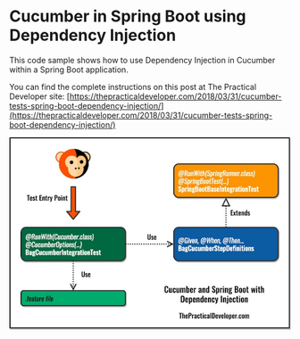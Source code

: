 # Cucumber in Spring Boot using Dependency Injection

This code sample shows how to use Dependency Injection in Cucumber within a Spring Boot application.

You can find the complete instructions on this post at The Practical Developer site: [https://thepracticaldeveloper.com/2018/03/31/cucumber-tests-spring-boot-dependency-injection/](https://thepracticaldeveloper.com/2018/03/31/cucumber-tests-spring-boot-dependency-injection/)

![Cucumber and Dependency Injection in a Spring Boot App - The Practical Developer](images/cucumber-spring-boot.jpg)

